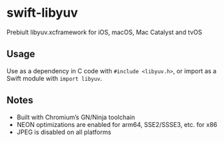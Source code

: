 # swift-libyuv

Prebiult libyuv.xcframework for iOS, macOS, Mac Catalyst and tvOS

## Usage

Use as a dependency in C code with `#include <libyuv.h>`, or import as a Swift module with `import libyuv`.

## Notes
- Built with Chromium’s GN/Ninja toolchain
- NEON optimizations are enabled for arm64, SSE2/SSSE3, etc. for x86
- JPEG is disabled on all platforms
